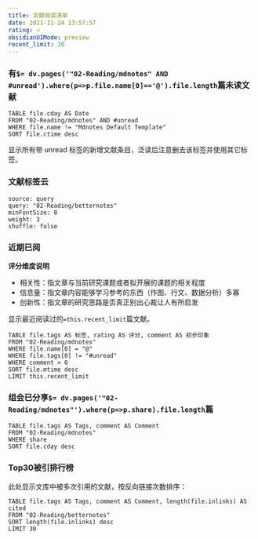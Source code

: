 ```yaml
---
title: 文献阅读清单
date: 2021-11-24 13:57:57
rating: ⭐
obsidianUIMode: preview
recent_limit: 30
---
```


### 有`$= dv.pages('"02-Reading/mdnotes" AND #unread').where(p=>p.file.name[0]=='@').file.length`篇未读文献

```dataview
TABLE file.cday AS Date
FROM "02-Reading/mdnotes" AND #unread
WHERE file.name != "Mdnotes Default Template"
SORT file.ctime desc
```

显示所有带 unread 标签的新增文献条目，泛读后注意删去该标签并使用其它标签。

### 文献标签云

```tagcloud
source: query
query: "02-Reading/betternotes"
minFontSize: 8
weight: 3
shuffle: false
```

### 近期已阅

**评分维度说明**

- 相关性：指文章与当前研究课题或者拟开展的课题的相关程度
- 信息量：指文章内容能够学习参考的东西（作图、行文、数据分析）多寡
- 创新性：指文章的研究思路是否真正别出心裁让人有所启发

显示最近阅读过的`=this.recent_limit`篇文献。

```dataview
TABLE file.tags AS 标签, rating AS 评分, comment AS 初步印象
FROM "02-Reading/mdnotes"
WHERE file.name[0] = "@"
WHERE file.tags[0] != "#unread"
WHERE comment > 0
SORT file.mtime desc
LIMIT this.recent_limit
```



### 组会已分享`$= dv.pages('"02-Reading/mdnotes"').where(p=>p.share).file.length`篇

```dataview
TABLE file.tags AS Tags, comment AS Comment
FROM "02-Reading/mdnotes"
WHERE share
SORT file.cday desc
```


### Top30被引排行榜

此处显示文库中被多次引用的文献，按反向链接次数排序：

```dataview
TABLE file.tags AS Tags, comment AS Comment, length(file.inlinks) AS cited
FROM "02-Reading/betternotes"
SORT length(file.inlinks) desc
LIMIT 30
```